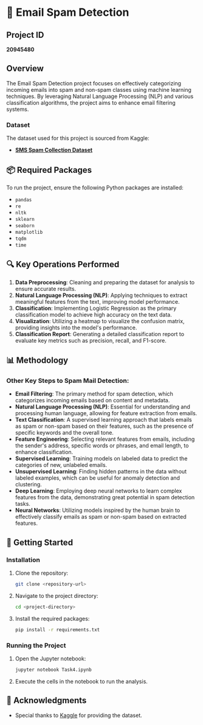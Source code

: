 # 📨 Email Spam Detection

## Project ID
**20945480**

## Overview
The Email Spam Detection project focuses on effectively categorizing incoming emails into spam and non-spam classes using machine learning techniques. By leveraging Natural Language Processing (NLP) and various classification algorithms, the project aims to enhance email filtering systems.

### Dataset
The dataset used for this project is sourced from Kaggle:
- **[SMS Spam Collection Dataset](https://www.kaggle.com/datasets/uciml/sms-spam-collection-dataset/code)**

## 📦 Required Packages
To run the project, ensure the following Python packages are installed:
- `pandas`
- `re`
- `nltk`
- `sklearn`
- `seaborn`
- `matplotlib`
- `tqdm`
- `time`

## 🔍 Key Operations Performed
1. **Data Preprocessing**: Cleaning and preparing the dataset for analysis to ensure accurate results.
2. **Natural Language Processing (NLP)**: Applying techniques to extract meaningful features from the text, improving model performance.
3. **Classification**: Implementing Logistic Regression as the primary classification model to achieve high accuracy on the text data.
4. **Visualization**: Utilizing a heatmap to visualize the confusion matrix, providing insights into the model's performance.
5. **Classification Report**: Generating a detailed classification report to evaluate key metrics such as precision, recall, and F1-score.

## 📊 Methodology
### Other Key Steps to Spam Mail Detection:
- **Email Filtering**: The primary method for spam detection, which categorizes incoming emails based on content and metadata.
- **Natural Language Processing (NLP)**: Essential for understanding and processing human language, allowing for feature extraction from emails.
- **Text Classification**: A supervised learning approach that labels emails as spam or non-spam based on their features, such as the presence of specific keywords and the overall tone.
- **Feature Engineering**: Selecting relevant features from emails, including the sender's address, specific words or phrases, and email length, to enhance classification.
- **Supervised Learning**: Training models on labeled data to predict the categories of new, unlabeled emails.
- **Unsupervised Learning**: Finding hidden patterns in the data without labeled examples, which can be useful for anomaly detection and clustering.
- **Deep Learning**: Employing deep neural networks to learn complex features from the data, demonstrating great potential in spam detection tasks.
- **Neural Networks**: Utilizing models inspired by the human brain to effectively classify emails as spam or non-spam based on extracted features.

## 🚀 Getting Started
### Installation
1. Clone the repository:
   ```bash
   git clone <repository-url>
   ```
2. Navigate to the project directory:
   ```bash
   cd <project-directory>
   ```
3. Install the required packages:
   ```bash
   pip install -r requirements.txt
   ```

### Running the Project
1. Open the Jupyter notebook:
   ```bash
   jupyter notebook Task4.ipynb
   ```
2. Execute the cells in the notebook to run the analysis.

## 🙏 Acknowledgments
- Special thanks to [Kaggle](https://www.kaggle.com/datasets/uciml/sms-spam-collection-dataset/code) for providing the dataset.
